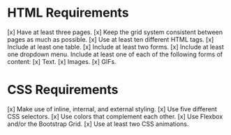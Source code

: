 # HTML Requirements
[x] Have at least three pages.
[x] Keep the grid system consistent between pages as much as possible.
[x] Use at least ten different HTML tags.
[x] Include at least one table.
[x] Include at least two forms.
[x] Include at least one dropdown menu.
Include at least one of each of the following forms of content: 
[x] Text.
[x] Images.
[x] GIFs.

# CSS Requirements
[x] Make use of inline, internal, and external styling.
[x] Use five different CSS selectors.
[x] Use colors that complement each other.
[x] Use Flexbox and/or the Bootstrap Grid.
[x] Use at least two CSS animations.
